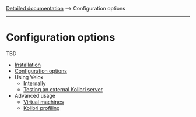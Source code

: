 [Detailed documentation](../README.md#detailed-documentation) ⟶ Configuration options

------

# Configuration options

TBD

- [Installation](docs/installation.md)
- [Configuration options](docs/configuration-options.md)
- Using Velox
    - [Internally](docs/using-velox-internally.md)
    - [Testing an external Kolibri server](docs/using-velox-externally.md)
- Advanced usage
    - [Virtual machines](docs/advanced-usage-vms.md)
    - [Kolibri profiling](docs/advanced-usage-profiling.md)
